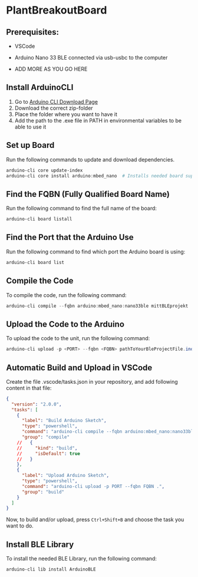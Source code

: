 # PlantBreakoutBoard

## Prerequisites:
- VSCode
- Arduino Nano 33 BLE connected via usb-usbc to the computer

- ADD MORE AS YOU GO HERE

## Install ArduinoCLI
1. Go to [Arduino CLI Download Page](https://arduino.github.io/arduino-cli/1.3/installation/)
2. Download the correct zip-folder
3. Place the folder where you want to have it
4. Add the path to the .exe file in PATH in environmental variables to be able to use it

## Set up Board

Run the following commands to update and download dependencies.

```powershell
arduino-cli core update-index
arduino-cli core install arduino:mbed_nano  # Installs needed board support for Arduino Nano 33 BLE
```

## Find the FQBN (Fully Qualified Board Name)

Run the following command to find the full name of the board:

```powershell
arduino-cli board listall
```

## Find the Port that the Arduino Use

Run the following command to find which port the Arduino board is using:

```powershell
arduino-cli board list
```

## Compile the Code

To compile the code, run the following command:

```powershell
arduino-cli compile --fqbn arduino:mbed_nano:nano33ble mittBLEprojekt
```

## Upload the Code to the Arduino

To upload the code to the unit, run the following command:

```powershell
arduino-cli upload -p <PORT> --fqbn <FQBN> pathToYourBleProjectFile.ino
```

## Automatic Build and Upload in VSCode

Create the file .vscode/tasks.json in your repository, and add following content in that file:

```json
{
  "version": "2.0.0",
  "tasks": [
    {
      "label": "Build Arduino Sketch",
      "type": "powershell",
      "command": "arduino-cli compile --fqbn arduino:mbed_nano:nano33ble .",
      "group": "compile"
    //   {
    //     "kind": "build",
    //     "isDefault": true
    //   }
    },
    {
      "label": "Upload Arduino Sketch",
      "type": "powershell",
      "command": "arduino-cli upload -p PORT --fqbn FQBN .",
      "group": "build"
    }
  ]
}
```

Now, to build and/or upload, press `Ctrl+Shift+B` and choose the task you want to do.

## Install BLE Library

To install the needed BLE Library, run the following command:

```powershell
arduino-cli lib install ArduinoBLE
```
